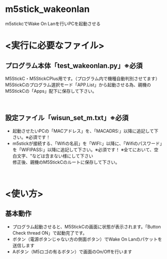 # m5stick_wakeonlan
m5stickcでWake On Lanを行いPCを起動させる

# <実行に必要なファイル>

## プログラム本体「test_wakeonlan.py」**※必須**
M5StickC・M5StickCPlus用です。（プログラム内で機種自動判別させてます）<br>
M5StickCのプログラム選択モード「APP.List」から起動させる為、親機のM5StickCの「Apps」配下に保存して下さい。<br>

<br>

## 設定ファイル「wisun_set_m.txt」**※必須**

* 起動させたいPCの「MACアドレス」を、「MACADRS:」以降に追記して下さい。※必須です！
* m5stickが接続する、「Wifiの名前」を「WIFI:」以降に、「Wifiのパスワード」を「WIFIPASS:」以降に追記して下さい。※必須です！
※全てにおいて、空白文字、"などは含まない様にして下さい<br>
修正後、親機のM5StickCのルートに保存して下さい。<br>

<br>

# <使い方>

## 基本動作

- プログラム起動させると、M5StickCの画面に状態が表示されます。「Button Check thread ON」で起動完了です。
- ボタン（電源ボタンじゃない方の側面ボタン）でWake On Lanのパケットを送信します
- Aボタン（M5ロゴの有るボタン）で画面のOn/Offを行います

<br>
